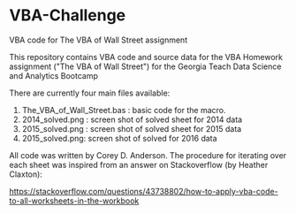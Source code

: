 # VBA-Challenge
VBA code for The VBA of Wall Street assignment

This repository contains VBA code and source data for the VBA Homework assignment ("The VBA of Wall Street") for the Georgia Teach Data Science and Analytics Bootcamp

There are currently four main files available:

1) The_VBA_of_Wall_Street.bas : basic code for the macro.
2) 2014_solved.png : screen shot of solved sheet for 2014 data
3) 2015_solved.png : screen shot of solved sheet for 2015 data
4) 2015_solved.png: screen shot of solved for 2016 data

All code was written by Corey D. Anderson. The procedure for iterating over each sheet was inspired from an answer on Stackoverflow (by Heather Claxton):

https://stackoverflow.com/questions/43738802/how-to-apply-vba-code-to-all-worksheets-in-the-workbook
